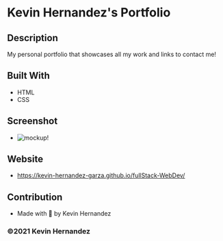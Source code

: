 # Kevin Hernandez's Portfolio

## Description
My personal portfolio that showcases all my work and links to contact me!

## Built With
* HTML
* CSS

## Screenshot
* ![mockup!](assets/images/mock-up.png)

## Website
* https://kevin-hernandez-garza.github.io/fullStack-WebDev/

## Contribution 
* Made with 💜 by Kevin Hernandez

### ©️2021 Kevin Hernandez 
